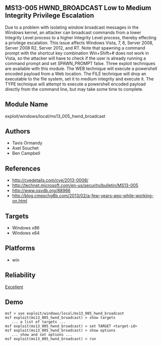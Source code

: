 ## MS13-005 HWND_BROADCAST Low to Medium Integrity Privilege Escalation

Due to a problem with isolating window broadcast messages in 
the Windows kernel, an attacker can broadcast commands from 
a lower Integrity Level process to a higher Integrity Level 
process, thereby effecting a privilege escalation. This 
issue affects Windows Vista, 7, 8, Server 2008, Server 2008 
R2, Server 2012, and RT. Note that spawning a command prompt 
with the shortcut key combination Win+Shift+# does not work 
in Vista, so the attacker will have to check if the user is 
already running a command prompt and set SPAWN_PROMPT false. 
Three exploit techniques are available with this module. The 
WEB technique will execute a powershell encoded payload from 
a Web location. The FILE technique will drop an executable 
to the file system, set it to medium integrity and execute 
it. The TYPE technique will attempt to execute a powershell 
encoded payload directly from the command line, but may take 
some time to complete.


## Module Name
exploit/windows/local/ms13_005_hwnd_broadcast

## Authors
* Tavis Ormandy
* Axel Souchet
* Ben Campbell


## References
* http://cvedetails.com/cve/2013-0008/
* http://technet.microsoft.com/en-us/security/bulletin/MS13-005
* http://www.osvdb.org/88966
* http://blog.cmpxchg8b.com/2013/02/a-few-years-ago-while-working-on.html



## Targets
* Windows x86
* Windows x64


## Platforms
* win

## Reliability
[Excellent](https://github.com/rapid7/metasploit-framework/wiki/Exploit-Ranking)

## Demo

```
msf > use exploit/windows/local/ms13_005_hwnd_broadcast
msf exploit(ms13_005_hwnd_broadcast) > show targets
   ... a list of targets ...
msf exploit(ms13_005_hwnd_broadcast) > set TARGET <target-id>
msf exploit(ms13_005_hwnd_broadcast) > show options
   ... show and set options ...
msf exploit(ms13_005_hwnd_broadcast) > run
```
    
    